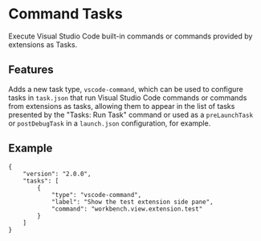 # Command Tasks

Execute Visual Studio Code built-in commands or commands provided by extensions as Tasks.

## Features

Adds a new task type, `vscode-command`, which can be used to configure tasks in `task.json` that run Visual Studio Code commands or commands from extensions as tasks, allowing them to appear in the list of tasks presented by the "Tasks: Run Task" command or used as a `preLaunchTask` or `postDebugTask` in a `launch.json` configuration, for example.

## Example

```jsonc
{
	"version": "2.0.0",
	"tasks": [
		{
			"type": "vscode-command",
			"label": "Show the test extension side pane",
			"command": "workbench.view.extension.test"
		}
    ]
}
```
